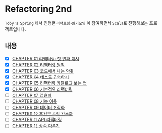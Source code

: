 # Refactoring 2nd

`Toby's Spring` 에서 진행한 `리팩토링-읽기모임` 에 참여하면서 `Scala`로 진행해보는 프로젝트입니다.  

## 내용

- [x] [CHAPTER 01 리팩터링: 첫 번째 예시](src/main/scala/ch01/README.md)
- [x] [CHAPTER 02 리팩터링 원칙](src/main/scala/ch02/README.md)
- [x] [CHAPTER 03 코드에서 나는 악취](src/main/scala/ch03/README.md)
- [x] [CHAPTER 04 테스트 구축하기](src/main/scala/ch04/README.md)
- [x] [CHAPTER 05 리팩터링 카탈로그 보는 법](src/main/scala/ch05/README.md)
- [x] [CHAPTER 06 기본적인 리팩터링](src/main/scala/ch06/README.md)
- [ ] [CHAPTER 07 캡슐화](src/main/scala/ch07/README.md)
- [ ] [CHAPTER 08 기능 이동](src/main/scala/ch08/README.md)
- [ ] [CHAPTER 09 데이터 조직화](src/main/scala/ch09/README.md)
- [ ] [CHAPTER 10 조건부 로직 간소화](src/main/scala/ch10/README.md)
- [ ] [CHAPTER 11 API 리팩터링](src/main/scala/ch11/README.md)
- [ ] [CHAPTER 12 상속 다루기](src/main/scala/ch12/README.md)
